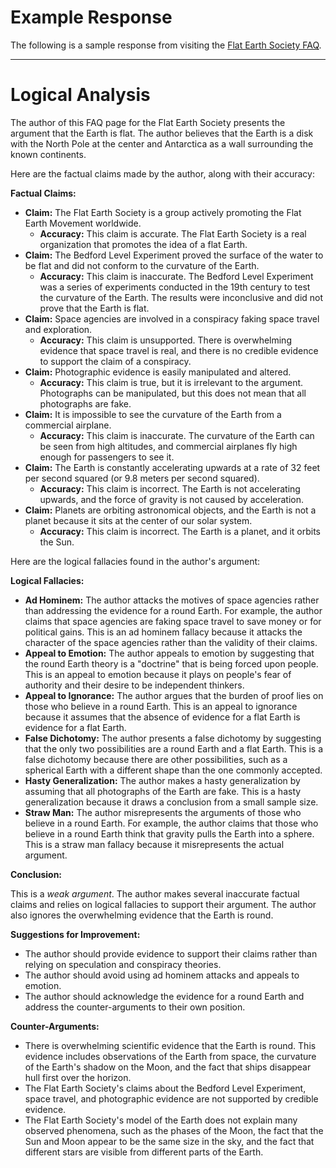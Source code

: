 # Example Response

The following is a sample response from visiting the [Flat Earth Society FAQ](https://wiki.tfes.org/Flat_Earth_-_Frequently_Asked_Questions).

---

# Logical Analysis

The author of this FAQ page for the Flat Earth Society presents the argument that the Earth is flat. The author believes that the Earth is a disk with the North Pole at the center and Antarctica as a wall surrounding the known continents.

Here are the factual claims made by the author, along with their accuracy:

**Factual Claims:**

* **Claim:** The Flat Earth Society is a group actively promoting the Flat Earth Movement worldwide.
    * **Accuracy:** This claim is accurate. The Flat Earth Society is a real organization that promotes the idea of a flat Earth.
* **Claim:** The Bedford Level Experiment proved the surface of the water to be flat and did not conform to the curvature of the Earth.
    * **Accuracy:** This claim is inaccurate. The Bedford Level Experiment was a series of experiments conducted in the 19th century to test the curvature of the Earth. The results were inconclusive and did not prove that the Earth is flat.
* **Claim:** Space agencies are involved in a conspiracy faking space travel and exploration.
    * **Accuracy:** This claim is unsupported. There is overwhelming evidence that space travel is real, and there is no credible evidence to support the claim of a conspiracy.
* **Claim:** Photographic evidence is easily manipulated and altered.
    * **Accuracy:** This claim is true, but it is irrelevant to the argument. Photographs can be manipulated, but this does not mean that all photographs are fake.
* **Claim:** It is impossible to see the curvature of the Earth from a commercial airplane.
    * **Accuracy:** This claim is inaccurate. The curvature of the Earth can be seen from high altitudes, and commercial airplanes fly high enough for passengers to see it.
* **Claim:** The Earth is constantly accelerating upwards at a rate of 32 feet per second squared (or 9.8 meters per second squared).
    * **Accuracy:** This claim is incorrect. The Earth is not accelerating upwards, and the force of gravity is not caused by acceleration.
* **Claim:** Planets are orbiting astronomical objects, and the Earth is not a planet because it sits at the center of our solar system.
    * **Accuracy:** This claim is incorrect. The Earth is a planet, and it orbits the Sun.

Here are the logical fallacies found in the author's argument:

**Logical Fallacies:**

* **Ad Hominem:** The author attacks the motives of space agencies rather than addressing the evidence for a round Earth. For example, the author claims that space agencies are faking space travel to save money or for political gains. This is an ad hominem fallacy because it attacks the character of the space agencies rather than the validity of their claims.
* **Appeal to Emotion:** The author appeals to emotion by suggesting that the round Earth theory is a "doctrine" that is being forced upon people. This is an appeal to emotion because it plays on people's fear of authority and their desire to be independent thinkers.
* **Appeal to Ignorance:** The author argues that the burden of proof lies on those who believe in a round Earth. This is an appeal to ignorance because it assumes that the absence of evidence for a flat Earth is evidence for a flat Earth.
* **False Dichotomy:** The author presents a false dichotomy by suggesting that the only two possibilities are a round Earth and a flat Earth. This is a false dichotomy because there are other possibilities, such as a spherical Earth with a different shape than the one commonly accepted.
* **Hasty Generalization:** The author makes a hasty generalization by assuming that all photographs of the Earth are fake. This is a hasty generalization because it draws a conclusion from a small sample size.
* **Straw Man:** The author misrepresents the arguments of those who believe in a round Earth. For example, the author claims that those who believe in a round Earth think that gravity pulls the Earth into a sphere. This is a straw man fallacy because it misrepresents the actual argument.
  
**Conclusion:**

This is a _weak argument_. The author makes several inaccurate factual claims and relies on logical fallacies to support their argument. The author also ignores the overwhelming evidence that the Earth is round.

**Suggestions for Improvement:**

* The author should provide evidence to support their claims rather than relying on speculation and conspiracy theories.
* The author should avoid using ad hominem attacks and appeals to emotion.
* The author should acknowledge the evidence for a round Earth and address the counter-arguments to their own position.

**Counter-Arguments:**

* There is overwhelming scientific evidence that the Earth is round. This evidence includes observations of the Earth from space, the curvature of the Earth's shadow on the Moon, and the fact that ships disappear hull first over the horizon.
* The Flat Earth Society's claims about the Bedford Level Experiment, space travel, and photographic evidence are not supported by credible evidence.
* The Flat Earth Society's model of the Earth does not explain many observed phenomena, such as the phases of the Moon, the fact that the Sun and Moon appear to be the same size in the sky, and the fact that different stars are visible from different parts of the Earth.
